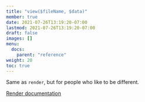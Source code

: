 ```yaml
---
title: "view($fileName, $data)"
member: true
date: 2021-07-26T13:19:20-07:00
lastmod: 2021-07-26T13:19:20-07:00
draft: false
images: []
menu: 
  docs:
    parent: "reference"
weight: 20
toc: true
---
```


Same as `render`, but for people who like to be different.

[Render documentation](../render)